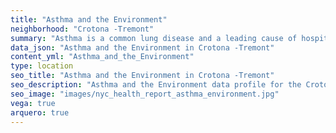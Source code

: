 ```yaml
---
title: "Asthma and the Environment"
neighborhood: "Crotona -Tremont"
summary: "Asthma is a common lung disease and a leading cause of hospitalizations for children under 15 years old. This report provides a summary of asthma indicators by neighborhood. It also describes housing and neighborhood characteristics that can make asthma worse."
data_json: "Asthma and the Environment in Crotona -Tremont"
content_yml: "Asthma_and_the_Environment"
type: location
seo_title: "Asthma and the Environment in Crotona -Tremont"
seo_description: "Asthma and the Environment data profile for the Crotona -Tremont neighborhood of NYC."
seo_image: "images/nyc_health_report_asthma_environment.jpg"
vega: true
arquero: true
---
```

